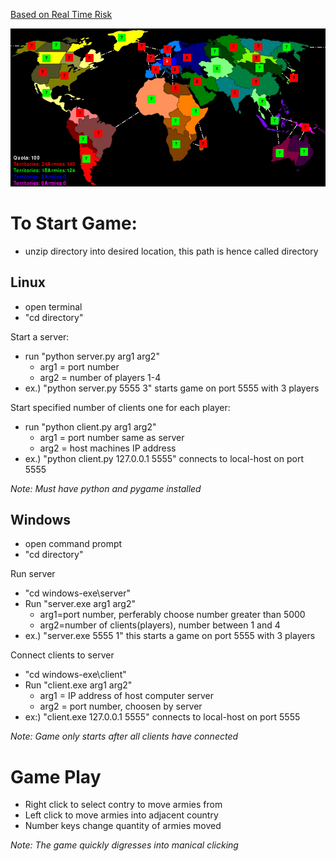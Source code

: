[Based on Real Time Risk](https://github.com/davidMcneil/Real-Time-Risk)

![Alt text](screenshot.jpg)

# To Start Game:

- unzip directory into desired location, this path is hence called directory

## Linux

- open terminal
- "cd directory"

Start a server:

- run "python server.py arg1 arg2"
  - arg1 = port number
  - arg2 = number of players 1-4
- ex.) "python server.py 5555 3" starts game on port 5555 with 3 players

Start specified number of clients one for each player:

- run "python client.py arg1 arg2"
  - arg1 = port number same as server
  - arg2 = host machines IP address
- ex.) "python client.py 127.0.0.1 5555" connects to local-host on port 5555

*Note: Must have python and pygame installed*

## Windows

- open command prompt
- "cd directory"

Run server

- "cd windows-exe\server"
- Run "server.exe arg1 arg2"
  - arg1=port number, perferably choose number greater than 5000
  - arg2=number of clients(players), number between 1 and 4
- ex.) "server.exe 5555 1" this starts a game on port 5555 with 3 players

Connect clients to server

- "cd windows-exe\client"
- Run "client.exe arg1 arg2"
  - arg1 = IP address of  host computer server
  - arg2 = port number, choosen by server
- ex:) "client.exe 127.0.0.1 5555" connects to local-host on port 5555


*Note: Game only starts after all clients have connected*


# Game Play
- Right click to select contry to move armies from
- Left click to move armies into adjacent country
- Number keys change quantity of armies moved

*Note: The game quickly digresses into manical clicking*
